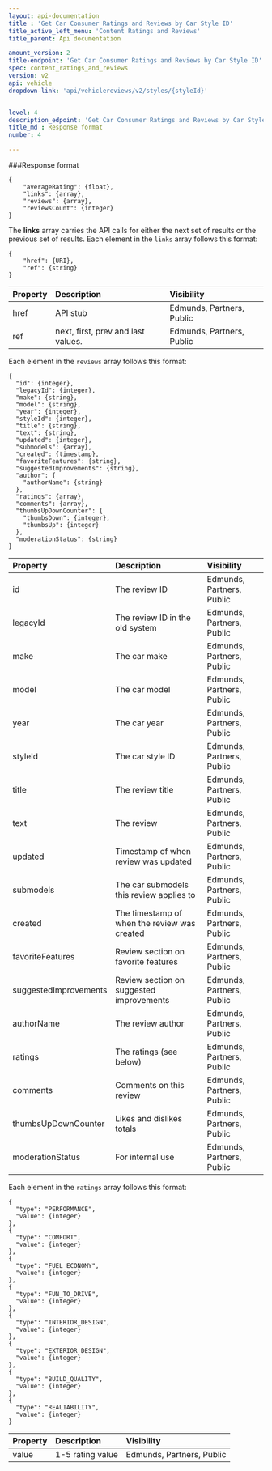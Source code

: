 ```yaml
---
layout: api-documentation
title : 'Get Car Consumer Ratings and Reviews by Car Style ID'
title_active_left_menu: 'Content Ratings and Reviews'
title_parent: Api documentation

amount_version: 2
title-endpoint: 'Get Car Consumer Ratings and Reviews by Car Style ID'
spec: content_ratings_and_reviews
version: v2
api: vehicle
dropdown-link: 'api/vehiclereviews/v2/styles/{styleId}'


level: 4
description_edpoint: 'Get Car Consumer Ratings and Reviews by Car Style ID'
title_md : Response format
number: 4

---
```


###Response format
    
    {
        "averageRating": {float},
        "links": {array},
        "reviews": {array},
        "reviewsCount": {integer}
    }

The **links** array carries the API calls for either the next set of results or the previous set of results. Each element in the <code>links</code> array follows this format:

    {
        "href": {URI},
        "ref": {string}
    }
    
| Property      | Description                                               | Visibility                |
|:--------------|:----------------------------------------------------------|:------------------------- |
| href          | API stub                                                  | Edmunds, Partners, Public |
| ref           | next, first, prev and last values.                        | Edmunds, Partners, Public |
    
Each element in the <code>reviews</code> array follows this format:

    {
      "id": {integer},
      "legacyId": {integer},
      "make": {string},
      "model": {string},
      "year": {integer},
      "styleId": {integer},
      "title": {string},
      "text": {string},
      "updated": {integer},
      "submodels": {array},
      "created": {timestamp},
      "favoriteFeatures": {string},
      "suggestedImprovements": {string},
      "author": {
        "authorName": {string}
      },
      "ratings": {array},
      "comments": {array},
      "thumbsUpDownCounter": {
        "thumbsDown": {integer},
        "thumbsUp": {integer}
      },
      "moderationStatus": {string}
    }
    
| Property              | Description                                               | Visibility                | 
|:----------------------|:----------------------------------------------------------|:------------------------- | 
| id                    | The review ID                                             | Edmunds, Partners, Public | 
| legacyId              | The review ID in the old system                           | Edmunds, Partners, Public | 
| make                  | The car make                                              | Edmunds, Partners, Public | 
| model                 | The car model                                             | Edmunds, Partners, Public | 
| year                  | The car year                                              | Edmunds, Partners, Public | 
| styleId               | The car style ID                                          | Edmunds, Partners, Public | 
| title                 | The review title                                          | Edmunds, Partners, Public | 
| text                  | The review                                                | Edmunds, Partners, Public | 
| updated               | Timestamp of when review was updated                      | Edmunds, Partners, Public | 
| submodels             | The car submodels this review applies to                  | Edmunds, Partners, Public | 
| created               | The timestamp of when the review was created              | Edmunds, Partners, Public | 
| favoriteFeatures      | Review section on favorite features                       | Edmunds, Partners, Public | 
| suggestedImprovements | Review section on suggested improvements                  | Edmunds, Partners, Public | 
| authorName            | The review author                                         | Edmunds, Partners, Public | 
| ratings               | The ratings (see below)                                   | Edmunds, Partners, Public | 
| comments              | Comments on this review                                   | Edmunds, Partners, Public | 
| thumbsUpDownCounter   | Likes and dislikes totals                                 | Edmunds, Partners, Public | 
| moderationStatus      | For internal use                                          | Edmunds, Partners, Public | 

Each element in the <code>ratings</code> array follows this format:

    {
      "type": "PERFORMANCE",
      "value": {integer}
    },
    {
      "type": "COMFORT",
      "value": {integer}
    },
    {
      "type": "FUEL_ECONOMY",
      "value": {integer}
    },
    {
      "type": "FUN_TO_DRIVE",
      "value": {integer}
    },
    {
      "type": "INTERIOR_DESIGN",
      "value": {integer}
    },
    {
      "type": "EXTERIOR_DESIGN",
      "value": {integer}
    },
    {
      "type": "BUILD_QUALITY",
      "value": {integer}
    },
    {
      "type": "REALIABILITY",
      "value": {integer}
    }

| Property      | Description                                               | Visibility                |
|:--------------|:----------------------------------------------------------|:------------------------- |
| value         | 1-5 rating value                                          | Edmunds, Partners, Public |



    